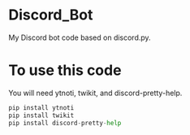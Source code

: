 # Discord_Bot
My Discord bot code based on discord.py.

# To use this code
You will need ytnoti, twikit, and discord-pretty-help.
~~~py
pip install ytnoti
pip install twikit
pip install discord-pretty-help
~~~